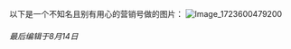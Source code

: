 以下是一个不知名且别有用心的营销号做的图片：
![Image_1723600479200](https://github.com/user-attachments/assets/64227812-1ea1-449a-bf5e-4831283ce5fe)


###### 最后编辑于8月14日